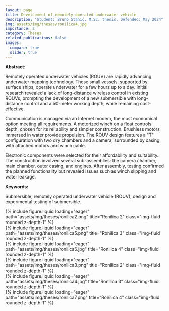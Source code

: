 ```yaml
---
layout: page
title: Development of remotely operated underwater vehicle
description: "Student: Bruno Stanić, M.Sc. thesis, Defended: May 2024"
img: assets/img/theses/ronilica4.jpg
importance: 2
category: Theses
related_publications: false
images:
  compare: true
  slider: true
---
```


<b>Abstract:</b>

Remotely operated underwater vehicles (ROUV) are rapidly advancing underwater mapping technology. These small vessels, supported by surface ships, operate underwater for a few hours up to a day. Initial research revealed a lack of long-distance wireless control in existing ROUVs, prompting the development of a new submersible with long-distance control and a 50-meter working depth, while remaining cost-effective.

Communication is managed via an Internet modem, the most economical option meeting all requirements. A motorized winch on a float controls depth, chosen for its reliability and simpler construction. Brushless motors immersed in water provide propulsion. The ROUV design features a "T" configuration with two dry chambers and a camera, surrounded by casing with attached motors and winch cable.

Electronic components were selected for their affordability and suitability. The construction involved several sub-assemblies: the camera chamber, main chamber, outer casing, and engines. After assembly, testing confirmed the planned functionality but revealed issues such as winch slipping and water leakage.

<b>Keywords:</b>

Submersible, remotely operated underwater vehicle (ROUV), design and experimental testing of submersible.

<div class="row">
    <div class="col-sm mt-3 mt-md-0">
        {% include figure.liquid loading="eager" path="assets/img/theses/ronilica2.png" title="Ronilica 2" class="img-fluid rounded z-depth-1" %}
    </div>
    <div class="col-sm mt-3 mt-md-0">
        {% include figure.liquid loading="eager" path="assets/img/theses/ronilica5.png" title="Ronilica 3" class="img-fluid rounded z-depth-1" %}
    </div>
        <div class="col-sm mt-3 mt-md-0">
        {% include figure.liquid loading="eager" path="assets/img/theses/ronilica6.jpg" title="Ronilica 4" class="img-fluid rounded z-depth-1" %}
    </div>
</div>

<div class="row">
    <div class="col-sm mt-3 mt-md-0">
        {% include figure.liquid loading="eager" path="assets/img/theses/ronilica3.png" title="Ronilica 2" class="img-fluid rounded z-depth-1" %}
    </div>
    <div class="col-sm mt-3 mt-md-0">
        {% include figure.liquid loading="eager" path="assets/img/theses/ronilica4.jpg" title="Ronilica 3" class="img-fluid rounded z-depth-1" %}
    </div>
        <div class="col-sm mt-3 mt-md-0">
        {% include figure.liquid loading="eager" path="assets/img/theses/ronilica7.png" title="Ronilica 4" class="img-fluid rounded z-depth-1" %}
    </div>
</div>